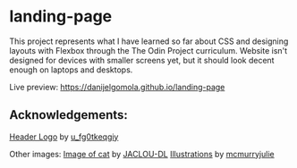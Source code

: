# landing-page
This project represents what I have learned so far about CSS and designing layouts with Flexbox through the The Odin Project curriculum. Website isn't designed for devices with smaller screens yet, but it should look decent enough on laptops and desktops.

Live preview: https://danijelgomola.github.io/landing-page

## Acknowledgements:
[Header Logo](https://pixabay.com/vectors/cat-paw-pet-animal-kitty-adorable-8685499) by [u_fg0tkeqgiy](https://pixabay.com/users/u_fg0tkeqgiy-26019190)

Other images:
[Image of cat](https://pixabay.com/photos/cat-feline-european-cat-alley-cat-8451431) by [JACLOU-DL](https://pixabay.com/users/jaclou-dl-5602247)
[Illustrations](https://pixabay.com/users/2375405/?tab=vectors) by [mcmurryjulie](https://pixabay.com/users/mcmurryjulie-2375405)
